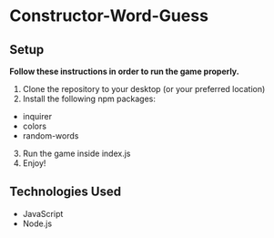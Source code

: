 # Constructor-Word-Guess

## Setup

**Follow these instructions in order to run the game properly.**

1. Clone the repository to your desktop (or your preferred location)
2. Install the following npm packages:

- inquirer
- colors
- random-words

3. Run the game inside index.js
4. Enjoy!

## Technologies Used

- JavaScript
- Node.js
